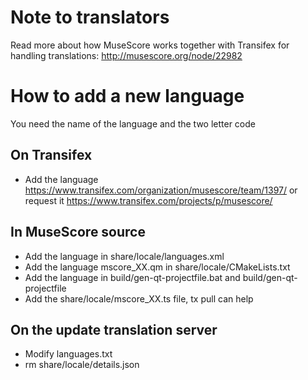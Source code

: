 Note to translators
===================

Read more about how MuseScore works together with Transifex for handling translations: http://musescore.org/node/22982


How to add a new language
=========================

You need the name of the language and the two letter code

On Transifex
------
* Add the language
https://www.transifex.com/organization/musescore/team/1397/
or request it https://www.transifex.com/projects/p/musescore/

In MuseScore source 
------
* Add the language in share/locale/languages.xml
* Add the language mscore_XX.qm in share/locale/CMakeLists.txt
* Add the language in build/gen-qt-projectfile.bat and build/gen-qt-projectfile
* Add the share/locale/mscore_XX.ts file, tx pull can help

On the update translation server
------
* Modify languages.txt
* rm share/locale/details.json

